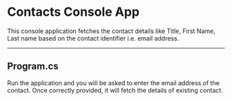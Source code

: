 # Contacts Console App

This console application fetches the contact details like Title, First Name, Last name based on the contact identifier i.e. email address.

---

## Program.cs
Run the application and you will be asked to enter the email address of the contact. Once correctly provided, it will fetch the details of existing contact.